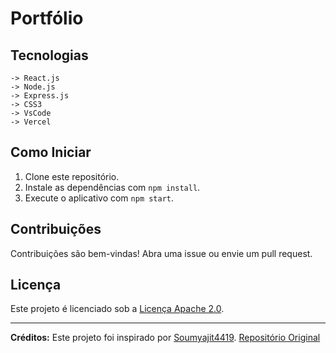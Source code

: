 # Portfólio

## Tecnologias

```
-> React.js
-> Node.js
-> Express.js
-> CSS3
-> VsCode
-> Vercel
```
## Como Iniciar
1. Clone este repositório.
2. Instale as dependências com `npm install`.
3. Execute o aplicativo com `npm start`.

## Contribuições
Contribuições são bem-vindas! Abra uma issue ou envie um pull request.

## Licença
Este projeto é licenciado sob a [Licença Apache 2.0](https://www.apache.org/licenses/LICENSE-2.0).

---
**Créditos:**
Este projeto foi inspirado por [Soumyajit4419](https://github.com/soumyajit4419/Portfolio).
[Repositório Original](https://github.com/soumyajit4419/Portfolio)

